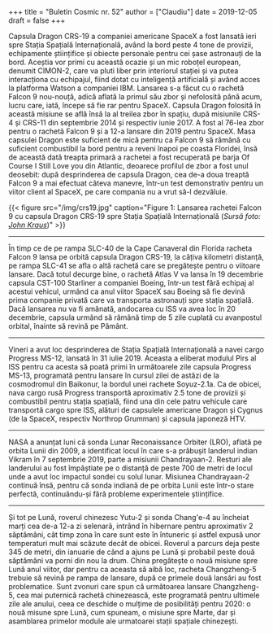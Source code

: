 +++
title = "Buletin Cosmic nr. 52"
author = ["Claudiu"]
date = 2019-12-05
draft = false
+++

Capsula Dragon CRS-19 a companiei americane SpaceX a fost lansată ieri spre Stația Spațială Internațională, având la bord peste 4 tone de provizii, echipamente științifice și obiecte personale pentru cei șase astronauți de la bord. Aceștia vor primi cu această ocazie și un mic roboțel european, denumit CIMON-2, care va pluti liber prin interiorul stației și va putea interacționa cu echipajul, fiind dotat cu inteligență artificială și având acces la platforma Watson a companiei IBM. Lansarea s-a făcut cu o rachetă Falcon 9 nou-nouță, adică aflată la primul său zbor și nefolosită până acum, lucru care, iată, începe să fie rar pentru SpaceX. Capsula Dragon folosită în această misiune se află însă la al treilea zbor în spațiu, după misiunile CRS-4 și CRS-11 din septembrie 2014 și respectiv iunie 2017. A fost al 76-lea zbor pentru o rachetă Falcon 9 și a 12-a lansare din 2019 pentru SpaceX. Masa capsulei Dragon este suficient de mică pentru ca Falcon 9 să rămână cu suficient combustibil la bord pentru a reveni înapoi pe coasta Floridei, însă de această dată treapta primară a rachetei a fost recuperată pe barja Of Course I Still Love you din Atlantic, deoarece profilul de zbor a fost unul deosebit: după desprinderea de capsula Dragon, cea de-a doua treaptă Falcon 9 a mai efectuat câteva manevre, într-un test demonstrativ pentru un viitor client al SpaceX, pe care compania nu a vrut să-l dezvăluie.

{{< figure src="/img/crs19.jpg" caption="Figure 1: Lansarea rachetei Falcon 9 cu capsula Dragon CRS-19 spre Stația Spațială Internațională (_Sursă foto: [John Kraus](https://twitter.com/johnkrausphotos/status/1202662118006366209)_)" >}}

---

În timp ce de pe rampa SLC-40 de la Cape Canaveral din Florida racheta Falcon 9 lansa pe orbită capsula Dragon CRS-19, la câțiva kilometri distanță, pe rampa SLC-41 se afla o altă rachetă care se pregătește pentru o viitoare lansare. Dacă totul decurge bine, o rachetă Atlas V va lansa în 19 decembrie capsula CST-100 Starliner a companiei Boeing, într-un test fără echipaj al acestui vehicul, urmând ca anul viitor SpaceX sau Boeing să fie devină prima companie privată care va transporta astronauți spre stația spațială. Dacă lansarea nu va fi amânată, andocarea cu ISS va avea loc în 20 decembrie, capsula urmând să rămână timp de 5 zile cuplată cu avanpostul orbital, înainte să revină pe Pământ.

---

Vineri a avut loc desprinderea de Stația Spațială Internațională a navei cargo Progress MS-12, lansată în 31 iulie 2019. Aceasta a eliberat modulul Pirs al ISS pentru ca acesta să poată primi în următoarele zile capsula Progress MS-13, programată pentru lansare în cursul zilei de astăzi de la cosmodromul din Baikonur, la bordul unei rachete Soyuz-2.1a. Ca de obicei, nava cargo rusă Progress transportă aproximativ 2.5 tone de provizii și combustibil pentru stația spațială, fiind una din cele patru vehicule care transportă cargo spre ISS, alături de capsulele americane Dragon și Cygnus (de la SpaceX, respectiv Northrop Grumman) și capsula japoneză HTV.

---

NASA a anunțat luni că sonda Lunar Reconaissance Orbiter (LRO), aflată pe orbita Lunii din 2009, a identificat locul în care s-a prăbușit landerul indian Vikram în 7 septembrie 2019, parte a misiunii Chandrayaan-2. Resturi ale landerului au fost împăștiate pe o distanță de peste 700 de metri de locul unde a avut loc impactul sondei cu solul lunar. Misiunea Chandrayaan-2 continuă însă, pentru că sonda indiană de pe orbita Lunii este într-o stare perfectă, continuându-și fără probleme experimentele științifice.

---

Și tot pe Lună, roverul chinezesc Yutu-2 și sonda Chang'e-4 au încheiat marți cea de-a 12-a zi selenară, intrând în hibernare pentru aproximativ 2 săptămâni, cât timp zona în care sunt este în întuneric și astfel expusă unor temperaturi mult mai scăzute decât de obicei. Roverul a parcurs deja peste 345 de metri, din ianuarie de când a ajuns pe Lună și probabil peste două săptămâni va porni din nou la drum. China pregătește o nouă misiune spre Lună anul viitor, dar pentru ca aceasta să aibă loc, racheta Changzheng-5 trebuie să revină pe rampa de lansare, după ce primele două lansări au fost problematice. Sunt zvonuri care spun că următoarea lansare Changzheng-5, cea mai puternică rachetă chinezească, este programată pentru ultimele zile ale anului, ceea ce deschide o mulțime de posibilități pentru 2020: o nouă misune spre Lună, cum spuneam, o misiune spre Marte, dar și asamblarea primelor module ale urmatoarei stații spațiale chinezești.
